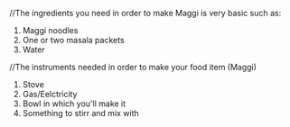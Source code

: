 //The ingredients you need in order to make Maggi is very basic such as:

1. Maggi noodles 
2. One or two masala packets 
3. Water 

//The instruments needed in order to make your food item (Maggi) 

1. Stove
2. Gas/Eelctricity 
3. Bowl in which you'll make it 
4. Something to stirr and mix with 
